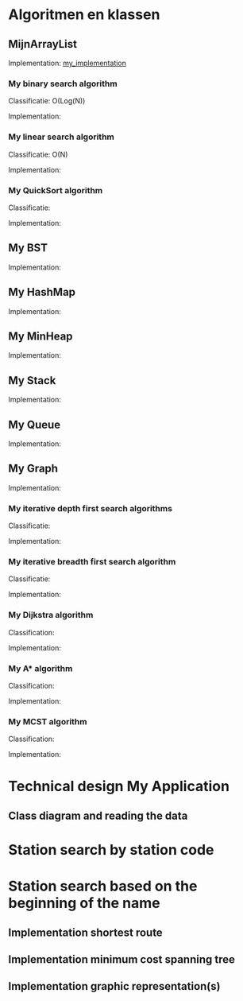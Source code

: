 # Algoritmen en klassen

## MijnArrayList
Implementation: [my_implementation](../src/nl/saxion/cds/solution/MyArrayList.java)

### My binary search algorithm
Classificatie: O(Log(N))

Implementation:

### My linear search algorithm
Classificatie: O(N)

Implementation:

### My QuickSort algorithm
Classificatie:

Implementation:

## My BST
Implementation:

## My HashMap
Implementation:

## My MinHeap
Implementation:

## My Stack
Implementation:

## My Queue
Implementation:

## My Graph
Implementation:

### My iterative depth first search algorithms
Classificatie:

Implementation:

### My iterative breadth first search algorithm
Classificatie:

Implementation:

### My Dijkstra algorithm
Classification:

Implementation:

### My A* algorithm
Classification:

Implementation:

### My MCST algorithm  
Classification:

Implementation:

# Technical design My Application

## Class diagram and reading the data

# Station search by station code

# Station search based on the beginning of the name

## Implementation shortest route

## Implementation minimum cost spanning tree 

## Implementation graphic representation(s)